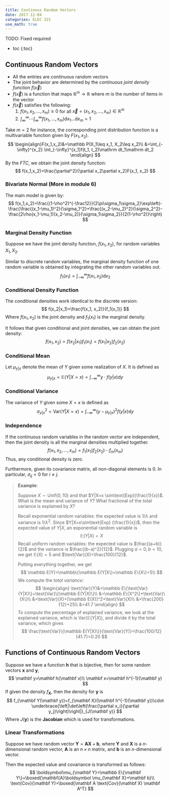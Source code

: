 ```yaml
---
title: Continous Random Vectors
date: 2017-12-04
categories: ELEC 321
use_math: true
---
```


TODO: Fixed required

- toc
{:toc}

## Continuous Random Vectors

- All the entries are *continuous* random vectors
- The joint behavior are determined by the *continuous joint density function* $f(\vec x)$
- $f(\vec x)$ is a function that maps $\mathbb R^m\rightarrow \mathbb R$ where $m$ is the number of items in the vector
- $f(\vec x)$ satisfies the following:
  1. $f(x_1, x_2,\dotsc, x_m)\geq 0$ for all $\vec x=(x_1, x_2,\dotsc, x_m)\in \mathbb R^m$
  2. $\int_{\infty}^\infty\cdots\int_{\infty}^\infty f(x_1,\dotsc,x_m)\mathrm dx_1\dotsc\mathrm dx_m=1$

Take $m=2$ for instance, the corresponding joint distribution function is a multivariable function given by $F(x_1, x_2)$.
$$
\begin{align}F(x_1,x_2)&=\mathbb P(X_1\leq x_1, X_2\leq x_2)\\
&=\int_{-\infty}^{x_2} \int_{-\infty}^{x_1}f(t_1, t_2)\mathrm dt_1\mathrm dt_2
\end{align}
$$
By the *FTC*, we obtain the joint density function: 
$$
f(x_1,x_2)=\frac{\partial^2}{\partial x_2\partial x_2}F(x_1, x_2)
$$

### Bivariate Normal (More in module 6)

The main model is given by:
$$
f(x_1,x_2)=\frac{(1-\rho^2)^{-\frac12}}{2\pi\sigma_1\sigma_2}\exp\left(-\frac{\frac{(x_1-\mu_1)^2}{\sigma_1^2}+\frac{(x_2-\mu_2)^2}{\sigma_2^2}-\frac{2\rho(x_1-\mu_1)(x_2-\mu_2)}{\sigma_1\sigma_2}}{2(1-\rho^2)}\right)
$$

### Marginal Density Function

Suppose we have the joint density function, $f(x_1, x_2)$, for random variables $X_1, X_2$. 

Similar to discrete random variables, the marginal density function of one random variable is obtained by integrating the other random variables out.
$$
f_1(x_1)=\int_{-\infty}^\infty f(x_1, x_2)\mathrm dx_2
$$

### Conditional Density Function

The conditional densities work identical to the discrete version:
$$
f(x_2|x_1)=\frac{f(x_1, x_2)}{f_1(x_1)}
$$
Where $f(x_1, x_2)$ is the joint density and $f_1(x_1)$ is the marginal density.

It follows that given conditional and joint densities, we can obtain the joint density:
$$
f(x_1, x_2)=f(x_2|x_1)f_1(x_1)=f(x_1|x_2)f_2(x_2)
$$

### Conditional Mean

Let $\mu_{y|x}$ denote the mean of $Y$ given some realization of $X$. It is defined as
$$
\mu_{y|x}=\mathbb E(Y|X=x)=\int_{-\infty}^\infty y\cdot f(y|x)\mathrm dy
$$

### Conditional Variance

The variance of $Y$ given some $X=x$ is defined as
$$
\sigma_{y|x}^2=\text{Var}(Y|X=x)=\int_{-\infty}^{\infty}(y-\mu_{y|x})^2f(y|x)\mathrm dy
$$

### Independence

If the continuous random variables in the random vector are independent, then the joint density is all the marginal densities multiplied together.
$$
f(x_1,x_2,\dots,x_m)=f_1(x_1)f_2(x_2)\cdots f_m(x_m)
$$
Thus, any conditional density is zero.

Furthermore, given its covariance matrix, all non-diagonal elements is 0. In particular, $\sigma_{ij}=0$ for $i\neq j$. 

> **Example**:
>
> Suppose $X\sim \text{Unif}(0,10)$ and that $Y|X=x \sim\text{Exp}(\frac{1}{x})$. What is the mean and variance of $Y$? What fractional of the total variance is explained by $X$?
>
> Recall exponential random variables: the expected value is $1/\lambda$ and variance is $1/\lambda^2$. Since $Y|X=x\sim\text{Exp} (\frac{1}{x})$, then the expected value of $Y|X$, an exponential random variable is
> $$
> \mathbb E(Y|X)=X
> $$
> Recall uniform random variables: the expected value is $\frac{(a+b)}{2}$ and the variance is $\frac{(b-a)^2}{12}$. Plugging $a=0, b=10$, we get $\mathbb E(X)=5$ and $\text{Var}(X)=\frac{100}{12}$. 
>
> Putting everything together, we get
> $$
> \mathbb E(Y)=\mathbb\{\mathbb E(Y|X\}=\mathbb E\{X\}=5\\
> $$
> We compute the *total variance*:
> $$
> \begin{align}
> \text{Var}(Y)&=\mathbb E\{\text{Var}(Y|X)\}+\text{Var}\{\mathbb E(Y|X)\}\\
> &=\mathbb E\{X^2\}+\text{Var}\{X\}\\
> &=\text{Var}(X)+[\mathbb E(X)]^2+\text{Var}(X)\\
> &=\frac{200}{12}+25\\
> &=41.7
> \end{align}
> $$
> To compute the percentage of explained variance, we look at the explained variance, which is $\text{Var}(\mathbb E(Y|X))$, and divide it by the total variance, which gives
> $$
> \frac{\text{Var}\{\mathbb E(Y|X)\}}{\text{Var}(Y)}=\frac{100/12}{41.7}=0.20
> $$
>

## Functions of Continuous Random Vectors

Suppose we have a function $\mathbf h$ that is bijective, then for some random vectors $\mathbf x$ and $\mathbf y$, 
$$
\mathbf y=\mathbf h(\mathbf x)\\
\mathbf x=\mathbf h^{-1}(\mathbf y)
$$
If given the density $f_{\mathbf X}$, then the density for $\mathbf y$ is
$$
f_{\mathbf Y(\mathbf y)}=f_{\mathbf X}(\mathbf h^{-1}(\mathbf y))\cdot \underbrace{\left|\det\left(\frac{\partial x_i}{\partial y_j}\right)\right|}_{J(\mathbf y)}
$$
Where $J(\mathbf y)$ is the **Jacobian** which is used for transformations.

### Linear Transformations

Suppose we have random vector $\mathbf Y=\mathbf A\mathbf X + \mathbf b$, where $\mathbf Y$ and $\mathbf X$ is a $n$-dimensional random vector, $\mathbf A$ is an $n\times n$ matrix, and $\mathbf b$ is an $n$-dimensional vector. 

Then the expected value and covariance is transformed as follows:
$$
\boldsymbol\mu_{\mathbf Y}=\mathbb E\{\mathbf Y\}=\boxed{\mathbf{A}\boldsymbol \mu_{\mathbf X}+\mathbf b}\\
\text{Cov}(\mathbf Y)=\boxed{\mathbf A \text{Cov}(\mathbf X) \mathbf A^T}
$$


